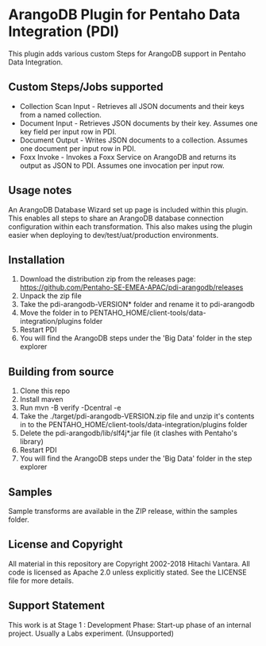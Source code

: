 # ArangoDB Plugin for Pentaho Data Integration (PDI)

This plugin adds various custom Steps for ArangoDB support in Pentaho Data Integration.

## Custom Steps/Jobs supported

- Collection Scan Input - Retrieves all JSON documents and their keys from a named collection. 
- Document Input - Retrieves JSON documents by their key. Assumes one key field per input row in PDI. 
- Document Output - Writes JSON documents to a collection. Assumes one document per input row in PDI.
- Foxx Invoke - Invokes a Foxx Service on ArangoDB and returns its output as JSON to PDI. Assumes one invocation per input row.

## Usage notes

An ArangoDB Database Wizard set up page is included within this plugin. This enables all steps to share an ArangoDB database connection configuration within each transformation. This also makes using the plugin easier when deploying to dev/test/uat/production environments.

## Installation

1. Download the distribution zip from the releases page: https://github.com/Pentaho-SE-EMEA-APAC/pdi-arangodb/releases
2. Unpack the zip file
3. Take the pdi-arangodb-VERSION* folder and rename it to pdi-arangodb
4. Move the folder in to PENTAHO_HOME/client-tools/data-integration/plugins folder
5. Restart PDI
6. You will find the ArangoDB steps under the 'Big Data' folder in the step explorer

## Building from source

1. Clone this repo
2. Install maven
3. Run mvn -B verify -Dcentral -e
4. Take the ./target/pdi-arangodb-VERSION.zip file and unzip it's contents in to the PENTAHO_HOME/client-tools/data-integration/plugins folder
5. Delete the pdi-arangodb/lib/slf4j*.jar file (it clashes with Pentaho's library)
6. Restart PDI
7. You will find the ArangoDB steps under the 'Big Data' folder in the step explorer

## Samples

Sample transforms are available in the ZIP release, within the samples folder.

## License and Copyright

All material in this repository are Copyright 2002-2018 Hitachi Vantara. All code is licensed as Apache 2.0 unless explicitly stated. See the LICENSE file for more details.

## Support Statement

This work is at Stage 1 : Development Phase: Start-up phase of an internal project. Usually a Labs experiment. (Unsupported)
